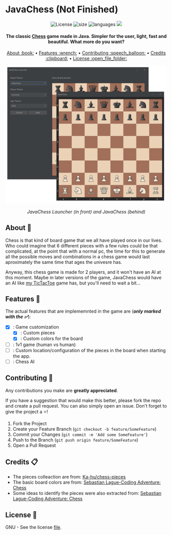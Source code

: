 # JavaChess (Not Finished)

<!-- Repo Badges -->
<div id="badges" align="center">
  <a> <img src="https://img.shields.io/github/license/filipondios/tictactoe" alt="License"/> </a>
  <a> <img src="https://img.shields.io/github/repo-size/filipondios/tictactoe" alt="size"> </a>
  <a> <img src="https://img.shields.io/github/languages/top/filipondios/tictactoe" alt="languages"> </a>
  <a> <img src="https://img.shields.io/github/last-commit/filipondios/tictactoe"> </a>
</div>

<!-- Project/App resume -->
<h4 align="center">
The classic <b><a href="https://en.wikipedia.org/wiki/Chess">Chess</a></b> game made in Java. Simpler for the user, light, fast
and beautiful. What more do you want?
</h4>

<!-- Quick Link -->
<p align="center">
  <a href="#about">About :book:</a> •
  <a href="#license">Features :wrench:</a> •
  <a href="#contrib">Contributing :speech_balloon:</a> •
  <a href="#credits">Credits :clipboard:</a> •
  <a href="#license">License :open_file_folder:</a>
</p>

<!-- App preview -->
<div align="center">
  <img src =".readmefiles/apppreview.png" width="600">
    <p><i>JavaChess Launcher (in front) and JavaChess (behind)</i></p>
</div>

<!-- About the app -->
<a name="about"></a>
## About :book:
<p>Chess is that kind of board game that we all have played once in our lives. Who could imagine that 6 different pieces with a few rules could be
that complicated, at the point that with a normal pc, the time for this to generate all the possible moves and combinations in a chess game would
last aproximately the same time that ages the univesre has.<p>

<p>Anyway, this chess game is made for 2 players, and it won't have an AI at this moment. Maybe in later versions of the game, JavaChess would have an AI like <a href="https://github.com/Filipondios/TicTacToe">my TicTacToe</a> game has, but you'll need to wait a bit...<p>

<!-- Implemented and not implemented features -->
<a name="features"></a>
## Features :wrench:
The actual features that are implememnted in the game are (***only marked with the :white_check_mark:***):

- [x] : Game customization
  - [x] : Custom pieces
  - [x] : Custom colors for the board
- [ ] : 1v1 game (human vs human)
- [ ] : Custom location/configuration of the pieces in the board when starting the app.
- [ ] : Chess AI

<a name="contrib"></a>
## Contributing :speech_balloon:

Any contributions you make are **greatly appreciated**.

If you have a suggestion that would make this better, please fork the repo and create a pull request. You can also simply open an issue. Don't forget to give the project a :star:!

1. Fork the Project
2. Create your Feature Branch (`git checkout -b feature/SomeFeature`)
3. Commit your Changes (`git commit -m 'Add some SomeFeature'`)
4. Push to the Branch (`git push origin feature/SomeFeature`)
5. Open a Pull Request
  
<!-- Credits -->
<a name="credits"></a>
## Credits :clipboard:
- The pieces colleaction are from: <a href="https://github.com/Ka-hu/chess-pieces">Ka-hu/chess-pieces</a>
- The basic board colors are from: <a href="https://www.youtube.com/watch?v=U4ogK0MIzqk&t=285s">Sebastian Lague-Coding Adventure: Chess</a>
- Some ideas to identify the pieces were also extracted from: <a href="https://www.youtube.com/watch?v=U4ogK0MIzqk&t=285s">Sebastian Lague-Coding Adventure: Chess</a>

<!-- License -->
<a name="license"></a>
## License :open_file_folder:
GNU - See the license <a href="LICENSE">file</a>.
